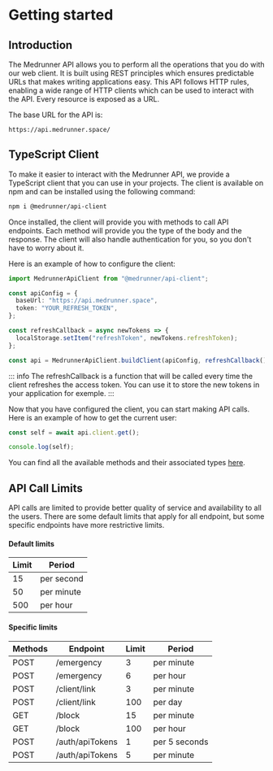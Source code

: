 # Getting started

## Introduction

The Medrunner API allows you to perform all the operations that you do with our web client. It is built using REST principles which ensures predictable URLs that makes writing applications easy. This API follows HTTP rules, enabling a wide range of HTTP clients which can be used to interact with the API. Every resource is exposed as a URL.

The base URL for the API is:

```
https://api.medrunner.space/
```

## TypeScript Client

To make it easier to interact with the Medrunner API, we provide a TypeScript client that you can use in your projects. The client is available on npm and can be installed using the following command:

```bash
npm i @medrunner/api-client
```

Once installed, the client will provide you with methods to call API endpoints. Each method will provide you the type of the body and the response.
The client will also handle authentication for you, so you don't have to worry about it.

Here is an example of how to configure the client:

```ts
import MedrunnerApiClient from "@medrunner/api-client";

const apiConfig = {
  baseUrl: "https://api.medrunner.space",
  token: "YOUR_REFRESH_TOKEN",
};

const refreshCallback = async newTokens => {
  localStorage.setItem("refreshToken", newTokens.refreshToken);
};

const api = MedrunnerApiClient.buildClient(apiConfig, refreshCallback());
```

::: info
The refreshCallback is a function that will be called every time the client refreshes the access token. You can use it to store the new tokens in your application for exemple.
:::

Now that you have configured the client, you can start making API calls. Here is an example of how to get the current user:

```ts
const self = await api.client.get();

console.log(self);
```

You can find all the available methods and their associated types [here](/endpoints/).

## API Call Limits

API calls are limited to provide better quality of service and availability to all the users. There are some default limits that apply for all endpoint, but some specific endpoints have more restrictive limits.

#### Default limits

| Limit | Period     |
| ----- | ---------- |
| 15    | per second |
| 50    | per minute |
| 500   | per hour   |

#### Specific limits

| Methods | Endpoint        | Limit | Period        |
| ------- | --------------- | ----- | ------------- |
| POST    | /emergency      | 3     | per minute    |
| POST    | /emergency      | 6     | per hour      |
| POST    | /client/link    | 3     | per minute    |
| POST    | /client/link    | 100   | per day       |
| GET     | /block          | 15    | per minute    |
| GET     | /block          | 100   | per hour      |
| POST    | /auth/apiTokens | 1     | per 5 seconds |
| POST    | /auth/apiTokens | 5     | per minute    |
